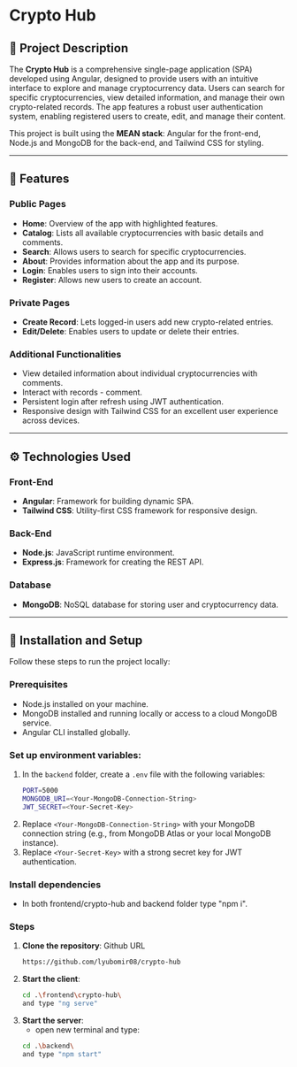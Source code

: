 # Crypto Hub

## 📜 Project Description

The **Crypto Hub** is a comprehensive single-page application (SPA) developed using Angular, designed to provide users with an intuitive interface to explore and manage cryptocurrency data. Users can search for specific cryptocurrencies, view detailed information, and manage their own crypto-related records. The app features a robust user authentication system, enabling registered users to create, edit, and manage their content.

This project is built using the **MEAN stack**: Angular for the front-end, Node.js and MongoDB for the back-end, and Tailwind CSS for styling.

---

## 🌟 Features

### Public Pages

- **Home**: Overview of the app with highlighted features.
- **Catalog**: Lists all available cryptocurrencies with basic details and comments.
- **Search**: Allows users to search for specific cryptocurrencies.
- **About**: Provides information about the app and its purpose.
- **Login**: Enables users to sign into their accounts.
- **Register**: Allows new users to create an account.

### Private Pages

- **Create Record**: Lets logged-in users add new crypto-related entries.
- **Edit/Delete**: Enables users to update or delete their entries.

### Additional Functionalities

- View detailed information about individual cryptocurrencies with comments.
- Interact with records - comment.
- Persistent login after refresh using JWT authentication.
- Responsive design with Tailwind CSS for an excellent user experience across devices.

---

## ⚙️ Technologies Used

### Front-End

- **Angular**: Framework for building dynamic SPA.
- **Tailwind CSS**: Utility-first CSS framework for responsive design.

### Back-End

- **Node.js**: JavaScript runtime environment.
- **Express.js**: Framework for creating the REST API.

### Database

- **MongoDB**: NoSQL database for storing user and cryptocurrency data.

---

## 🚀 Installation and Setup

Follow these steps to run the project locally:

### Prerequisites

- Node.js installed on your machine.
- MongoDB installed and running locally or access to a cloud MongoDB service.
- Angular CLI installed globally.

### **Set up environment variables**:

1. In the `backend` folder, create a `.env` file with the following variables:
     ```bash
     PORT=5000
     MONGODB_URI=<Your-MongoDB-Connection-String>
     JWT_SECRET=<Your-Secret-Key>

3. Replace `<Your-MongoDB-Connection-String>` with your MongoDB connection string (e.g., from MongoDB Atlas or your local MongoDB instance).
4. Replace `<Your-Secret-Key>` with a strong secret key for JWT authentication.

### **Install dependencies**

- In both frontend/crypto-hub and backend folder type "npm i".

### Steps

1. **Clone the repository**:
   Github URL
   ```bash
   https://github.com/lyubomir08/crypto-hub
3. **Start the client**:
   ```bash
   cd .\frontend\crypto-hub\
   and type "ng serve"
4. **Start the server**:
   - open new terminal and type:
   ```bash
   cd .\backend\
   and type "npm start"

   
